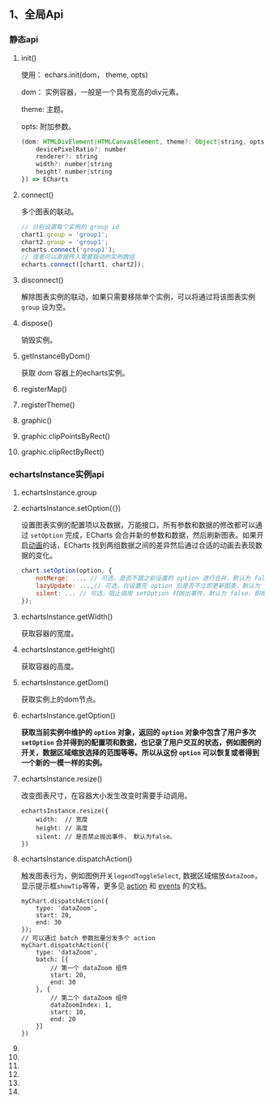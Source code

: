 ## 1、全局Api

### 静态api

1. init()

   使用： echars.init(dom， theme, opts)

   dom： 实例容器，一般是一个具有宽高的div元素。

   theme: 主题。

   opts:  附加参数。

   ```js
   (dom: HTMLDivElement|HTMLCanvasElement, theme?: Object|string, opts?: {
       devicePixelRatio?: number
       renderer?: string
       width?: number|string
       height? number|string
   }) => ECharts
   ```

   

2. connect()

   多个图表的联动。

   ```js
   // 分别设置每个实例的 group id
   chart1.group = 'group1';
   chart2.group = 'group1';
   echarts.connect('group1');
   // 或者可以直接传入需要联动的实例数组
   echarts.connect([chart1, chart2]);
   ```

   

3. disconnect()

   解除图表实例的联动，如果只需要移除单个实例，可以将通过将该图表实例 `group` 设为空。

   

4. dispose()

   销毁实例。

5. getInstanceByDom()

   获取 dom 容器上的echarts实例。

6. registerMap()

7. registerTheme()

8. graphic()

9. graphic.clipPointsByRect()

10. graphic.clipRectByRect()

    

### echartsInstance实例api

1. echartsInstance.group

2. echartsInstance.setOption({})

   设置图表实例的配置项以及数据，万能接口，所有参数和数据的修改都可以通过 `setOption` 完成，ECharts 会合并新的参数和数据，然后刷新图表。如果开启[动画](https://echarts.baidu.com/api.html#option.html#option.animation)的话，ECharts 找到两组数据之间的差异然后通过合适的动画去表现数据的变化。

   ```js
   chart.setOption(option, {
       notMerge: ..., // 可选，是否不跟之前设置的 option 进行合并，默认为 false，即合并。
       lazyUpdate: ...,// 可选，在设置完 option 后是否不立即更新图表，默认为 false，即立即更新。
       silent: ... // 可选，阻止调用 setOption 时抛出事件，默认为 false，即抛出事件。
   });
   ```

   

3. echartsInstance.getWidth()

   获取容器的宽度。

4. echartsInstance.getHeight()

   获取容器的高度。

5. echartsInstance.getDom()

   获取实例上的dom节点。

6. echartsInstance.getOption()

   **获取当前实例中维护的 `option` 对象，返回的 `option` 对象中包含了用户多次 `setOption` 合并得到的配置项和数据，也记录了用户交互的状态，例如图例的开关，数据区域缩放选择的范围等等。所以从这份 `option` 可以恢复或者得到一个新的一模一样的实例。**

7. echartsInstance.resize()

   改变图表尺寸，在容器大小发生改变时需要手动调用。

   ```
   echartsInstance.resize({
       width:  // 宽度
       height: // 高度
       silent: // 是否禁止抛出事件， 默认为false。
   })
   ```

   

8. echartsInstance.dispatchAction()

   触发图表行为，例如图例开关`legendToggleSelect`, 数据区域缩放`dataZoom`，显示提示框`showTip`等等，更多见 [action](https://echarts.baidu.com/api.html#action) 和 [events](https://echarts.baidu.com/api.html#events) 的文档。

   ```
   myChart.dispatchAction({
       type: 'dataZoom',
       start: 20,
       end: 30
   });
   // 可以通过 batch 参数批量分发多个 action
   myChart.dispatchAction({
       type: 'dataZoom',
       batch: [{
           // 第一个 dataZoom 组件
           start: 20,
           end: 30
       }, {
           // 第二个 dataZoom 组件
           dataZoomIndex: 1,
           start: 10,
           end: 20
       }]
   })
   ```

   

9. 

10. 

11. 

12. 

13. 

14. 